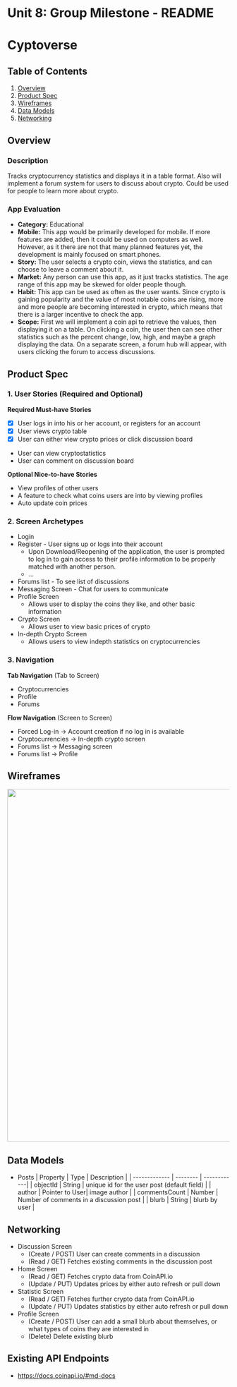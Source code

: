 Unit 8: Group Milestone - README
===

# Cyptoverse

## Table of Contents
1. [Overview](#Overview)
1. [Product Spec](#Product-Spec)
1. [Wireframes](#Wireframes)
1. [Data Models](#Data-Models)
1. [Networking](#Networking)

## Overview
### Description
Tracks cryptocurrency statistics and displays it in a table format. Also will implement a forum system for users to discuss about crypto. Could be used for people to learn more about crypto.

### App Evaluation
- **Category:** Educational
- **Mobile:** This app would be primarily developed for mobile. If more features are added, then it could be used on computers as well. However, as it there are not that many planned features yet, the development is mainly focused on smart phones.
- **Story:** The user selects a crypto coin, views the statistics, and can choose to leave a comment about it.
- **Market:** Any person can use this app, as it just tracks statistics. The age range of this app may be skewed for older people though.
- **Habit:** This app can be used as often as the user wants. Since crypto is gaining popularity and the value of most notable coins are rising, more and more people are becoming interested in crypto, which means that there is a larger incentive to check the app.
- **Scope:** First we will implement a coin api to retrieve the values, then displaying it on a table. On clicking a coin, the user then can see other statistics such as the percent change, low, high, and maybe a graph displaying the data. On a separate screen, a forum hub will appear, with users clicking the forum to access discussions.

## Product Spec
### 1. User Stories (Required and Optional)

**Required Must-have Stories**

* [X] User logs in into his or her account, or registers for an account
* [X] User views crypto table
* [X] User can either view crypto prices or click discussion board
* User can view cryptostatistics
* User can comment on discussion board

**Optional Nice-to-have Stories**

* View profiles of other users
* A feature to check what coins users are into by viewing profiles
* Auto update coin prices

### 2. Screen Archetypes

* Login 
* Register - User signs up or logs into their account
   * Upon Download/Reopening of the application, the user is prompted to log in to gain access to their profile information to be properly matched with another person. 
   * ...
* Forums list - To see list of discussions
* Messaging Screen - Chat for users to communicate
* Profile Screen 
   * Allows user to display the coins they like, and other basic information
* Crypto Screen
   * Allows user to view basic prices of crypto
* In-depth Crypto Screen
   * Allows users to view indepth statistics on cryptocurrencies

### 3. Navigation

**Tab Navigation** (Tab to Screen)

* Cryptocurrencies
* Profile
* Forums


**Flow Navigation** (Screen to Screen)
* Forced Log-in -> Account creation if no log in is available
* Cryptocurrencies -> In-depth crypto screen
* Forums list -> Messaging screen
* Forums list -> Profile

## Wireframes
<img src="https://user-images.githubusercontent.com/98859452/160974104-14871828-8fc1-4db6-ab0e-d552c59ff637.jpg" width=800><br>

## Data Models
  * Posts
     | Property      | Type     | Description |
     | ------------- | -------- | ------------|
     | objectId      | String   | unique id for the user post (default field) |
     | author        | Pointer to User| image author |
     | commentsCount | Number   | Number of comments in a discussion post |
     | blurb         | String   | blurb by user |

  
## Networking
 * Discussion Screen
    * (Create / POST) User can create comments in a discussion
    * (Read / GET) Fetches existing comments in the discussion post 
 * Home Screen
    * (Read / GET) Fetches crypto data from CoinAPI.io
    * (Update / PUT) Updates prices by either auto refresh or pull down 
 * Statistic Screen
    * (Read / GET) Fetches further crypto data from CoinAPI.io
    * (Update / PUT) Updates statistics by either auto refresh or pull down
 * Profile Screen
    * (Create / POST) User can add a small blurb about themselves, or what types of coins they are interested in
    * (Delete) Delete existing blurb

 ## Existing API Endpoints
  * https://docs.coinapi.io/#md-docs


